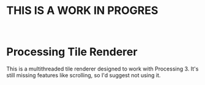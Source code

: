 # THIS IS A WORK IN PROGRES

<br />

# Processing Tile Renderer

This is a multithreaded tile renderer designed to work with Processing 3. It's still missing features like scrolling, so I'd suggest not using it.